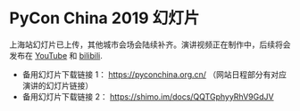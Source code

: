 # PyCon China 2019 幻灯片

上海站幻灯片已上传，其他城市会场会陆续补齐。演讲视频正在制作中，后续将会发布在 [YouTube](https://www.youtube.com/channel/UC6wdANyncX4Bc59wTVKrUlw) 和 [bilibili](https://space.bilibili.com/474764697).

- 备用幻灯片下载链接 1： https://pyconchina.org.cn/ （网站日程部分有对应演讲的幻灯片链接）
- 备用幻灯片下载链接 2： https://shimo.im/docs/QQTGphyyRhV9GdJV
